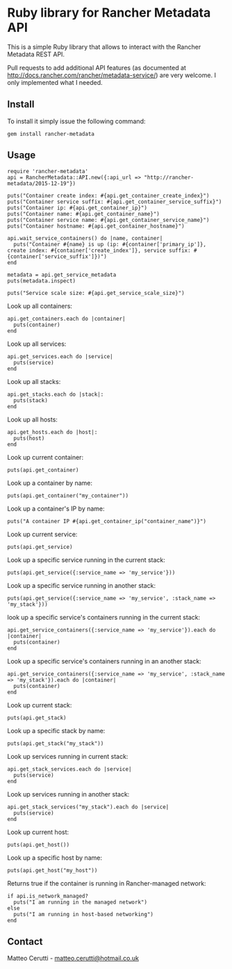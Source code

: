 # Ruby library for Rancher Metadata API
This is a simple Ruby library that allows to interact with the Rancher Metadata REST API.

Pull requests to add additional API features (as documented at http://docs.rancher.com/rancher/metadata-service/) are very welcome. I only implemented what I needed.

## Install
To install it simply issue the following command:

```
gem install rancher-metadata
```

## Usage
```
require 'rancher-metadata'
api = RancherMetadata::API.new({:api_url => "http://rancher-metadata/2015-12-19"})

puts("Container create index: #{api.get_container_create_index}")
puts("Container service suffix: #{api.get_container_service_suffix}")
puts("Container ip: #{api.get_container_ip}")
puts("Container name: #{api.get_container_name}")
puts("Container service name: #{api.get_container_service_name}")
puts("Container hostname: #{api.get_container_hostname}")

api.wait_service_containers() do |name, container|
  puts("Container #{name} is up (ip: #{container['primary_ip']}, create index: #{container['create_index']}, service suffix: #{container['service_suffix']})")
end

metadata = api.get_service_metadata
puts(metadata.inspect)

puts("Service scale size: #{api.get_service_scale_size}")
```

Look up all containers:
```
api.get_containers.each do |container|
  puts(container)
end
```

Look up all services:
```
api.get_services.each do |service|
  puts(service)
end
```

Look up all stacks:
```
api.get_stacks.each do |stack|:
  puts(stack)
end
```

Look up all hosts:
```
api.get_hosts.each do |host|:
  puts(host)
end
```

Look up current container:
```
puts(api.get_container)
```

Look up a container by name:
```
puts(api.get_container("my_container"))
```

Look up a container's IP by name:
```
puts("A container IP #{api.get_container_ip("container_name")}")
```

Look up current service:
```
puts(api.get_service)
```

Look up a specific service running in the current stack:
```
puts(api.get_service({:service_name => 'my_service'}))
```

Look up a specific service running in another stack:
```
puts(api.get_service({:service_name => 'my_service', :stack_name => 'my_stack'}))
```

look up a specific service's containers running in the current stack:
```
api.get_service_containers({:service_name => 'my_service'}).each do |container|
  puts(container)
end
```

Look up a specific service's containers running in an another stack:
```
api.get_service_containers({:service_name => 'my_service', :stack_name => 'my_stack'}).each do |container|
  puts(container)
end
```

Look up current stack:
```
puts(api.get_stack)
```

Look up a specific stack by name:
```
puts(api.get_stack("my_stack"))
```

Look up services running in current stack:
```
api.get_stack_services.each do |service|
  puts(service)
end
```

Look up services running in another stack:
```
api.get_stack_services("my_stack").each do |service|
  puts(service)
end
```

Look up current host:
```
puts(api.get_host())
```

Look up a specific host by name:
```
puts(api.get_host("my_host"))
```

Returns true if the container is running in Rancher-managed network:
```
if api.is_network_managed?
  puts("I am running in the managed network")
else
  puts("I am running in host-based networking")
end
```

## Contact
Matteo Cerutti - matteo.cerutti@hotmail.co.uk
